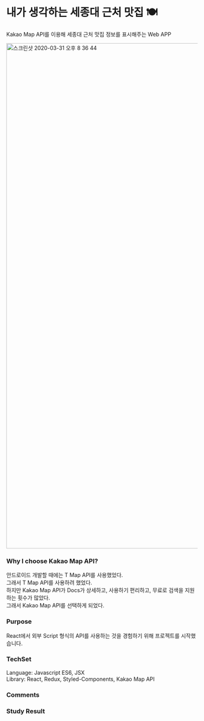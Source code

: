 # 내가 생각하는 세종대 근처 맛집 🍽
Kakao Map API를 이용해 세종대 근처 맛집 정보를 표시해주는 Web APP

<img width="1330" alt="스크린샷 2020-03-31 오후 8 36 44" src="https://user-images.githubusercontent.com/52201658/78022334-b99fda00-738f-11ea-9ec4-1762e4443d1e.png">


### Why I choose Kakao Map API?
안드로이드 개발할 때에는 T Map API를 사용했었다.   
그래서 T Map API를 사용하려 했었다.   
하지만 Kakao Map API가 Docs가 상세하고, 사용하기 편리하고, 무료로 검색을 지원하는 횟수가 많았다.   
그래서 Kakao Map API를 선택하게 되었다.   


### Purpose
React에서 외부 Script 형식의 API를 사용하는 것을 경험하기 위해 프로젝트를 시작했습니다.

### TechSet
Language: Javascript ES6, JSX   
Library: React, Redux, Styled-Components, Kakao Map API 

### Comments

### Study Result






